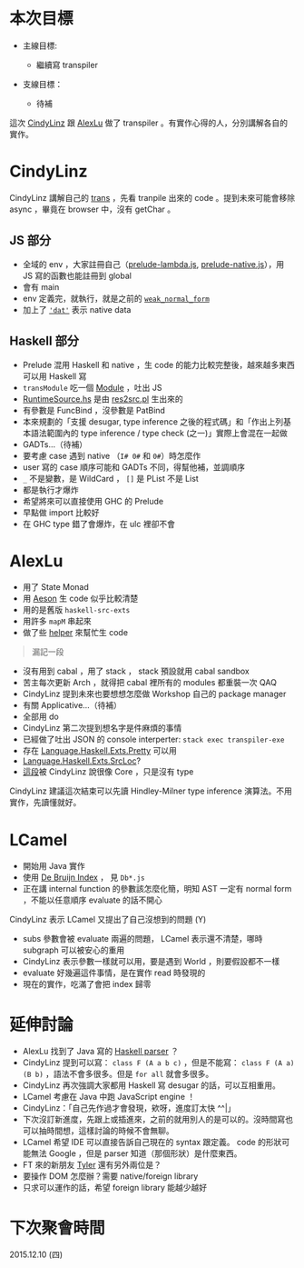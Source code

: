 # 本次目標

  * 主線目標:

    + 繼續寫 transpiler

  * 支線目標：

    + 待補

這次 [CindyLinz](https://github.com/CindyLinz/Haskell.js/tree/master/trans) 跟 [AlexLu](https://github.com/op8867555/BYOHC-transpiler) 做了 transpiler 。有實作心得的人，分別講解各自的實作。

# CindyLinz

CindyLinz 講解自己的 [trans](https://github.com/CindyLinz/Haskell.js/tree/master/trans) ，先看 tranpile 出來的 code 。提到未來可能會移除 async ，畢竟在 browser 中，沒有 getChar 。

## JS 部分

  * 全域的 env ，大家註冊自己（[prelude-lambda.js](https://github.com/CindyLinz/Haskell.js/blob/master/trans/res/prelude-lambda.js), [prelude-native.js](https://github.com/CindyLinz/Haskell.js/blob/master/trans/res/prelude-native.js)），用 JS 寫的函數也能註冊到 global
  * 會有 main
  * env 定義完，就執行，就是之前的 [`weak_normal_form`](https://github.com/CindyLinz/Haskell.js/blob/master/trans/res/init.js#L19)
  * 加上了 [`'dat'`](https://github.com/CindyLinz/Haskell.js/blob/master/trans/res/init.js#L24) 表示 native data

## Haskell 部分

  * Prelude 混用 Haskell 和 native ，生 code 的能力比較完整後，越來越多東西可以用 Haskell 寫
  * `transModule` 吃一個 [Module](https://hackage.haskell.org/package/haskell-src-exts-1.17.0/docs/Language-Haskell-Exts-Syntax.html#t:Module) ，吐出 JS
  * [RuntimeSource.hs](https://github.com/CindyLinz/Haskell.js/blob/master/trans/src/RuntimeSource.hs) 是由 [res2src.pl](https://github.com/CindyLinz/Haskell.js/blob/master/trans/res2src.pl) 生出來的
  * 有參數是 FuncBind ，沒參數是 PatBind
  * 本來規劃的「支援 desugar, type inference 之後的程式碼」和「作出上列基本語法範圍內的 type inference / type check (之一)」實際上會混在一起做
  * GADTs...（待補）
  * 要考慮 case 遇到 native （`I# 0#` 和 `0#`）時怎麼作
  * user 寫的 case 順序可能和 GADTs 不同，得幫他補，並調順序
  * `_` 不是變數，是 WildCard ， `[]` 是 PList 不是 List
  * 都是執行才爆炸
  * 希望將來可以直接使用 GHC 的 Prelude
  * 早點做 import 比較好
  * 在 GHC type 錯了會爆炸，在 ulc 裡卻不會

# AlexLu

  * 用了 State Monad
  * 用 [Aeson](https://github.com/op8867555/BYOHC-transpiler/blob/master/src/Trans.hs#L110) 生 code 似乎比較清楚
  * 用的是舊版 `haskell-src-exts`
  * 用許多 `mapM` 串起來
  * 做了些 [helper](https://github.com/op8867555/BYOHC-transpiler/blob/master/src/Trans.hs#L145) 來幫忙生 code

> 漏記一段

  * 沒有用到 cabal ，用了 stack ， stack 預設就用 cabal sandbox
  * 苦主每次更新 Arch ，就得把 cabal 裡所有的 modules 都重裝一次 QAQ
  * CindyLinz 提到未來也要想想怎麼做 Workshop 自己的 package manager
  * 有關 Applicative...（待補）
  * 全部用 do
  * CindyLinz 第二次提到想名字是件麻煩的事情
  * 已經做了吐出 JSON 的 console interperter: `stack exec transpiler-exe`
  * 存在 [Language.Haskell.Exts.Pretty](https://hackage.haskell.org/package/haskell-src-exts-1.17.0/docs/Language-Haskell-Exts-Pretty.html) 可以用
  * [Language.Haskell.Exts.SrcLoc](https://hackage.haskell.org/package/haskell-src-exts-1.17.0/docs/Language-Haskell-Exts-SrcLoc.html)?
  * [這段](https://github.com/op8867555/BYOHC-transpiler/blob/master/src/Trans.hs#L102)被 CindyLinz 說很像 Core ，只是沒有 type

CindyLinz 建議這次結束可以先讀 Hindley-Milner type inference 演算法。不用實作，先讀懂就好。

# LCamel

  * 開始用 Java 實作
  * 使用 [De Bruijn Index](https://github.com/LCamel/BuildYourOwnHaskellCompiler/tree/master/src/main/java) ， 見 `Db*.js`
  * 正在講 internal function 的參數該怎麼化簡，明知 AST 一定有 normal form ，不能以任意順序 evaluate 的話不開心

CindyLinz 表示 LCamel 又提出了自己沒想到的問題 (Y)

  * subs 參數會被 evaluate 兩遍的問題， LCamel 表示還不清楚，哪時 subgraph 可以被安心的重用
  * CindyLinz 表示參數一樣就可以用，要是遇到 World ，則要假設都不一樣
  * evaluate 好幾遍這件事情，是在實作 read 時發現的
  * 現在的實作，吃滿了會把 index 歸零

# 延伸討論

  * AlexLu 找到了 Java 寫的 [Haskell parser](https://github.com/carymrobbins/intellij-haskforce/tree/master/src/com/haskforce/parsing) ？
  * CindyLinz 提到可以寫： `class F (A a b c)` ，但是不能寫： `class F (A a) (B b)` ，語法不會多很多。但是 `for all` 就會多很多。
  * CindyLinz 再次強調大家都用 Haskell 寫 desugar 的話，可以互相重用。
  * LCamel 考慮在 Java 中跑 JavaScript engine ！
  * CindyLinz：「自己先作過才會發現，欸呀，進度訂太快 ^^|」
  * 下次沒訂新進度，先跟上或插進來，之前的就用別人的是可以的。沒時間寫也可以抽時間想，這樣討論的時候不會無聊。
  * LCamel 希望 IDE 可以直接告訴自己現在的 syntax 跟定義。 code 的形狀可能無法 Google ，但是 parser 知道（那個形狀）是什麼東西。
  * FT 來的新朋友 [Tyler](http://www.meetup.com/Functional-Thursday/members/142073172/) 還有另外兩位是？
  * 要操作 DOM 怎麼辦？需要 native/foreign library
  * 只求可以運作的話，希望 foreign library 能越少越好

# 下次聚會時間

2015.12.10 (四)

